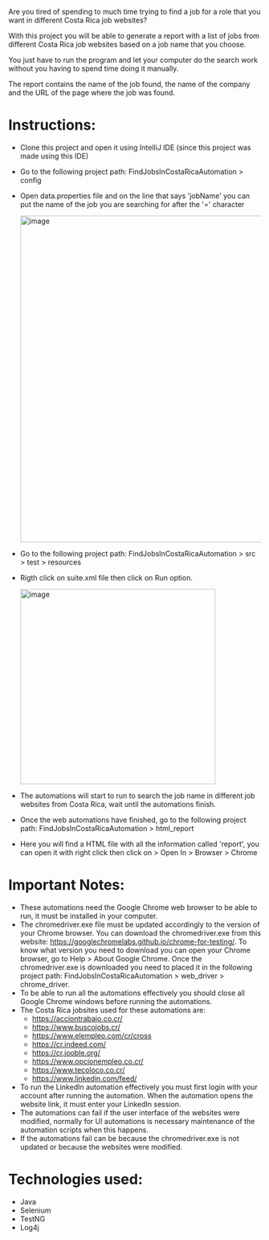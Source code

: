 Are you tired of spending to much time trying to find a job for a role that you want in different Costa Rica job websites? 

With this project you will be able to generate a report with a list of jobs from different Costa Rica job websites based on a job name that you choose. 

You just have to run the program and let your computer do the search work without you having to spend time doing it manually.

The report contains the name of the job found, the name of the company and the URL of the page where the job was found.

# Instructions:
- Clone this project and open it using IntelliJ IDE (since this project was made using this IDE)
- Go to the following project path: FindJobsInCostaRicaAutomation > config
- Open data.properties file and on the line that says 'jobName' you can put the name of the job you are searching for after the '=' character

  <img width="649" alt="image" src="https://github.com/Erick-Salas/FindJobsInCostaRicaAutomation/assets/63444171/e3a177a8-c655-4966-adc6-da026da7b9c7">
  
- Go to the following project path: FindJobsInCostaRicaAutomation > src > test > resources
- Rigth click on suite.xml file then click on Run option.

  <img width="388" alt="image" src="https://github.com/Erick-Salas/FindJobsInCostaRicaAutomation/assets/63444171/35a5d918-1a01-4d09-97f5-f8d5106ab642">

- The automations will start to run to search the job name in different job websites from Costa Rica, wait until the automations finish.
- Once the web automations have finished, go to the following project path: FindJobsInCostaRicaAutomation > html_report
- Here you will find a HTML file with all the information called 'report', you can open it with right click then click on > Open In > Browser > Chrome
  
# Important Notes:
- These automations need the Google Chrome web browser to be able to run, it must be installed in your computer.
- The chromedriver.exe file must be updated accordingly to the version of your Chrome browser. You can download the chromedriver.exe from this website: https://googlechromelabs.github.io/chrome-for-testing/. To know what version you need to download you can open your Chrome browser, go to Help > About Google Chrome. Once the chromedriver.exe is downloaded you need to placed it in the following project path: FindJobsInCostaRicaAutomation > web_driver > chrome_driver.  
- To be able to run all the automations effectively you should close all Google Chrome windows before running the automations.
- The Costa Rica jobsites used for these automations are:
  - https://acciontrabajo.co.cr/
  - https://www.buscojobs.cr/
  - https://www.elempleo.com/cr/cross
  - https://cr.indeed.com/
  - https://cr.jooble.org/
  - https://www.opcionempleo.co.cr/
  - https://www.tecoloco.co.cr/
  - https://www.linkedin.com/feed/
- To run the LinkedIn automation effectively you must first login with your account after running the automation. When the automation opens the website link, it must enter your LinkedIn session.
- The automations can fail if the user interface of the websites were modified, normally for UI automations is necessary maintenance of the automation scripts when this happens.
- If the automations fail can be because the chromedriver.exe is not updated or because the websites were modified.

# Technologies used:
- Java
- Selenium
- TestNG
- Log4j
